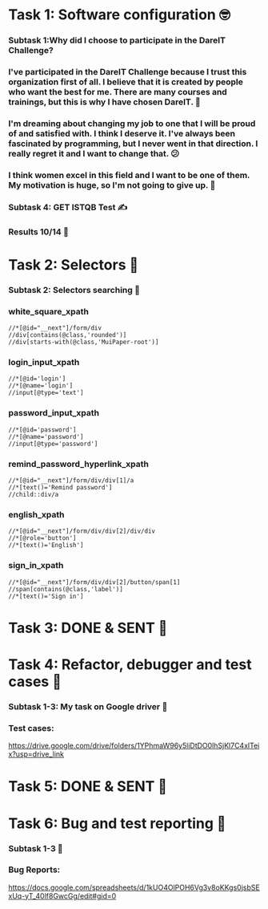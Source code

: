 # Task 1: Software configuration :nerd_face:
### Subtask 1:Why did I choose to participate in the DareIT Challenge?
### I've participated in the DareIT Challenge because I trust this organization first of all. I believe that it is created by people who want the best for me. There are many courses and trainings, but this is why I have chosen DareIT. :heartbeat:
### I'm dreaming about changing my job to one that I will be proud of and satisfied with. I think I deserve it. I've always been fascinated by programming, but I never went in that direction. I really regret it and I want to change that. :confused:
### I think women excel in this field and I want to be one of them. My motivation is huge, so I'm not going to give up. :100:
### Subtask 4: GET ISTQB Test :writing_hand:
### Results 10/14 :muscle:

# Task 2: Selectors :cowboy_hat_face:
### Subtask 2: Selectors searching :monocle_face:
### white_square_xpath
``` xpath
//*[@id="__next"]/form/div
//div[contains(@class,'rounded')]
//div[starts-with(@class,'MuiPaper-root')]
```
### login_input_xpath
```xpath
//*[@id='login']
//*[@name='login']
//input[@type='text']
```
### password_input_xpath
```xpath
//*[@id='password']
//*[@name='password']
//input[@type='password']
```
### remind_password_hyperlink_xpath
```xpath
//*[@id="__next"]/form/div/div[1]/a
//*[text()='Remind password']
//child::div/a
```
### english_xpath
```xpath
//*[@id="__next"]/form/div/div[2]/div/div
//*[@role='button']
//*[text()='English']
```
### sign_in_xpath
```xpath
//*[@id="__next"]/form/div/div[2]/button/span[1]
//span[contains(@class,'label')]
//*[text()='Sign in']
```

# Task 3: DONE & SENT :star_struck:

# Task 4: Refactor, debugger and test cases :cowboy_hat_face:
### Subtask 1-3: My task on Google driver :monocle_face:
### Test cases:

https://drive.google.com/drive/folders/1YPhmaW96y5liDtDO0lhSjKl7C4xlTeix?usp=drive_link

# Task 5: DONE & SENT :star_struck:

# Task 6: Bug and test reporting :cowboy_hat_face:
### Subtask 1-3 :monocle_face:
### Bug Reports:

https://docs.google.com/spreadsheets/d/1kUO4OlPOH6Vg3v8oKKgs0jsbSExUq-yT_40lf8GwcGg/edit#gid=0